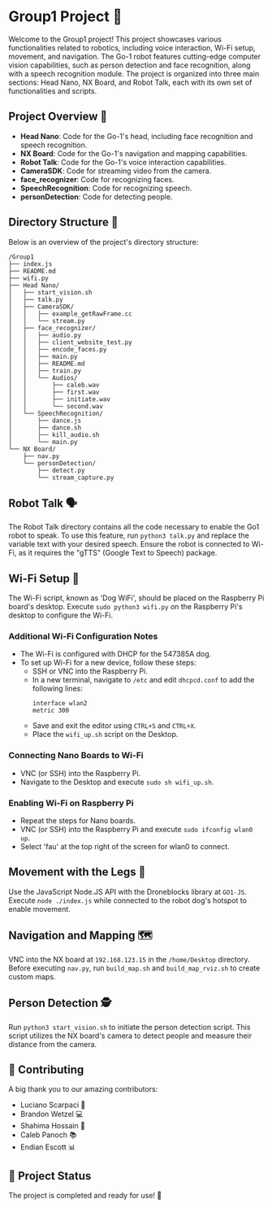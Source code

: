 # Group1 Project 🚀

Welcome to the Group1 project! This project showcases various functionalities related to robotics, including voice interaction, Wi-Fi setup, movement, and navigation. The Go-1 robot features cutting-edge computer vision capabilities, such as person detection and face recognition, along with a speech recognition module. The project is organized into three main sections: Head Nano, NX Board, and Robot Talk, each with its own set of functionalities and scripts.

## Project Overview 📝

- **Head Nano**: Code for the Go-1's head, including face recognition and speech recognition.
- **NX Board**: Code for the Go-1's navigation and mapping capabilities.
- **Robot Talk**: Code for the Go-1's voice interaction capabilities.
- **CameraSDK**: Code for streaming video from the camera.
- **face_recognizer**: Code for recognizing faces.
- **SpeechRecognition**: Code for recognizing speech.
- **personDetection**: Code for detecting people.

## Directory Structure 📂

Below is an overview of the project's directory structure:

```
/Group1
├── index.js
├── README.md
├── wifi.py
├── Head Nano/
│   ├── start_vision.sh
│   ├── talk.py
│   ├── CameraSDK/
│   │   ├── example_getRawFrame.cc
│   │   └── stream.py
│   ├── face_recognizer/
│   │   ├── audio.py
│   │   ├── client_website_test.py
│   │   ├── encode_faces.py
│   │   ├── main.py
│   │   ├── README.md
│   │   ├── train.py
│   │   └── Audios/
│   │       ├── caleb.wav
│   │       ├── first.wav
│   │       ├── initiate.wav
│   │       └── second.wav
│   └── SpeechRecognition/
│       ├── dance.js
│       ├── dance.sh
│       ├── kill_audio.sh
│       └── main.py
└── NX Board/
    ├── nav.py
    └── personDetection/
        ├── detect.py
        └── stream_capture.py
```

## Robot Talk 🗣️

The Robot Talk directory contains all the code necessary to enable the Go1 robot to speak. To use this feature, run `python3 talk.py` and replace the variable text with your desired speech. Ensure the robot is connected to Wi-Fi, as it requires the "gTTS" (Google Text to Speech) package.

## Wi-Fi Setup 📶

The Wi-Fi script, known as 'Dog WiFi', should be placed on the Raspberry Pi board's desktop. Execute `sudo python3 wifi.py` on the Raspberry Pi's desktop to configure the Wi-Fi.

### Additional Wi-Fi Configuration Notes

- The Wi-Fi is configured with DHCP for the 547385A dog.
- To set up Wi-Fi for a new device, follow these steps:
  - SSH or VNC into the Raspberry Pi.
  - In a new terminal, navigate to `/etc` and edit `dhcpcd.conf` to add the following lines:
    ```
    interface wlan2
    metric 300
    ```
  - Save and exit the editor using `CTRL+S` and `CTRL+X`.
  - Place the `wifi_up.sh` script on the Desktop.

### Connecting Nano Boards to Wi-Fi

- VNC (or SSH) into the Raspberry Pi.
- Navigate to the Desktop and execute `sudo sh wifi_up.sh`.

### Enabling Wi-Fi on Raspberry Pi

- Repeat the steps for Nano boards.
- VNC (or SSH) into the Raspberry Pi and execute `sudo ifconfig wlan0 up`.
- Select 'fau' at the top right of the screen for wlan0 to connect.

## Movement with the Legs 🦿

Use the JavaScript Node.JS API with the Droneblocks library at `GO1-JS`. Execute `node ./index.js` while connected to the robot dog's hotspot to enable movement.

## Navigation and Mapping 🗺️

VNC into the NX board at `192.168.123.15` in the `/home/Desktop` directory. Before executing `nav.py`, run `build_map.sh` and `build_map_rviz.sh` to create custom maps.

## Person Detection 🕵️

Run `python3 start_vision.sh` to initiate the person detection script. This script utilizes the NX board's camera to detect people and measure their distance from the camera.

## 👥 Contributing

A big thank you to our amazing contributors:

- Luciano Scarpaci 🎨
- Brandon Wetzel 💻
- Shahima Hossain 📝
- Caleb Panoch 📚
- Endian Escott 📊

## 🚦 Project Status

The project is completed and ready for use! 🎉

